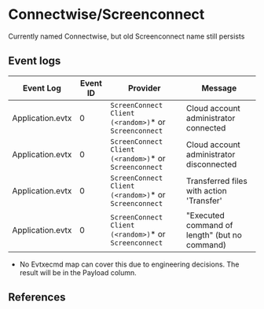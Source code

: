 # Connectwise/Screenconnect

Currently named Connectwise, but old Screenconnect name still persists

## Event logs

|Event Log | Event ID | Provider | Message
|-|-|-|-
|Application.evtx|0|`ScreenConnect Client (<random>)`* or `Screenconnect`| Cloud account administrator connected
|Application.evtx|0|`ScreenConnect Client (<random>)`* or `Screenconnect`| Cloud account administrator disconnected
|Application.evtx|0|`ScreenConnect Client (<random>)`* or `Screenconnect`| Transferred files with action 'Transfer'
|Application.evtx|0|`ScreenConnect Client (<random>)`* or `Screenconnect`| "Executed command of length" (but no command)

* No Evtxecmd map can cover this due to engineering decisions. The result will be in the Payload column.

## References
[^1]: [Remote Access Software - Forensics](https://vikas-singh.notion.site/vikas-singh/Remote-Access-Software-Forensics-3e38d9a66ca0414ca9c882ad67f4f71b)
[^2]: [Establishing Connections: Illuminating Remote Access Artifacts in Windows](https://youtu.be/0qSWfbti4yM?list=PLfouvuAjspToNFRwt0ssrvaSMI11RcSgp)
[^3]: [Analysis on legit tools abused in human operated ransomware](https://jsac.jpcert.or.jp/archive/2023/pdf/JSAC2023_1_1_yamashige-nakatani-tanaka_en.pdf)